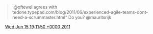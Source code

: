 > \.@oftewel agrees with tedone\.typepad\.com/blog/2011/06/experienced\-agile\-teams\-dont\-need\-a\-scrummaster\.html” Do you? @mauritsrijk

<img src="../../media/tweet.ico" width="12" /> [Wed Jun 15 19:11:50 +0000 2011](https://twitter.com/DromerDenker/status/81076464899981312)